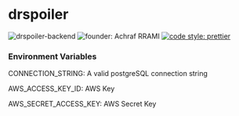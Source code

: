 # drspoiler
![drspoiler-backend](https://github.com/rramiachraf/drspoiler/workflows/drspoiler-backend/badge.svg)
![founder: Achraf RRAMI](https://img.shields.io/badge/made%20by-Achraf%20RRAMI-blue)
[![code style: prettier](https://img.shields.io/badge/code_style-prettier-ff69b4.svg?style=flat-square)](https://github.com/prettier/prettier)

### Environment Variables

CONNECTION_STRING: A valid postgreSQL connection string

AWS_ACCESS_KEY_ID: AWS Key

AWS_SECRET_ACCESS_KEY: AWS Secret Key